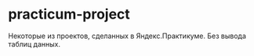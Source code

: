 # practicum-project
Некоторые из проектов, сделанных в Яндекс.Практикуме. Без вывода таблиц данных.
